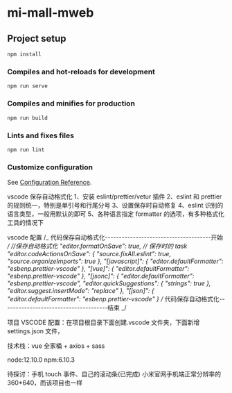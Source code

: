 # mi-mall-mweb

## Project setup

```
npm install
```

### Compiles and hot-reloads for development

```
npm run serve
```

### Compiles and minifies for production

```
npm run build
```

### Lints and fixes files

```
npm run lint
```

### Customize configuration

See [Configuration Reference](https://cli.vuejs.org/config/).

vscode 保存自动格式化
1、安装 eslint/prettier/vetur 插件
2、eslint 和 prettier 的规则统一，特别是单引号和行尾分号
3、设置保存时自动修复
4、eslint 识别的语言类型，一般用默认的即可
5、各种语言指定 formatter 的选项，有多种格式化工具的情况下

vscode 配置
/_ 代码保存自动格式化--------------------------------------开始 _/
//保存自动格式化
"editor.formatOnSave": true,
// 保存时的 task
"editor.codeActionsOnSave": {
"source.fixAll.eslint": true,
"source.organizeImports": true
},
"[javascript]": {
"editor.defaultFormatter": "esbenp.prettier-vscode"
},
"[vue]": {
"editor.defaultFormatter": "esbenp.prettier-vscode"
},
"[jsonc]": {
"editor.defaultFormatter": "esbenp.prettier-vscode",
"editor.quickSuggestions": {
"strings": true
},
"editor.suggest.insertMode": "replace"
},
"[json]": {
"editor.defaultFormatter": "esbenp.prettier-vscode"
}
/_ 代码保存自动格式化--------------------------------------结束 _/

项目 VSCODE 配置：在项目根目录下面创建.vscode 文件夹，下面新增 settings.json 文件，

技术栈：vue 全家桶 + axios + sass

node:12.10.0
npm:6.10.3

待探讨：手机 touch 事件、自己的滚动条(已完成)
小米官网手机端正常分辨率的 360\*640，而该项目也一样
